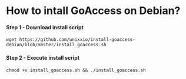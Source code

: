 # How to intall GoAccess on Debian?

#### Step 1 - Download install script

```
wget https://github.com/unixxio/install-goaccess-debian/blob/master/install_goaccess.sh
```

#### Step 2 - Execute install script

```
chmod +x install_goaccess.sh && ./install_goaccess.sh
```
